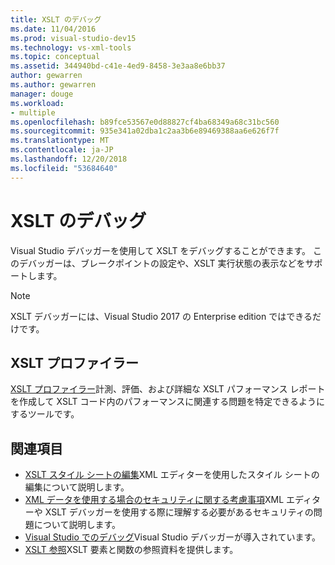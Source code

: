 ```yaml
---
title: XSLT のデバッグ
ms.date: 11/04/2016
ms.prod: visual-studio-dev15
ms.technology: vs-xml-tools
ms.topic: conceptual
ms.assetid: 344940bd-c41e-4ed9-8458-3e3aa8e6bb37
author: gewarren
ms.author: gewarren
manager: douge
ms.workload:
- multiple
ms.openlocfilehash: b89fce53567e0d88827cf4ba68349a68c31bc560
ms.sourcegitcommit: 935e341a02dba1c2aa3b6e89469388aa6e626f7f
ms.translationtype: MT
ms.contentlocale: ja-JP
ms.lasthandoff: 12/20/2018
ms.locfileid: "53684640"
---
```

# <a name="debugging-xslt"></a>XSLT のデバッグ

Visual Studio デバッガーを使用して XSLT をデバッグすることができます。 このデバッガーは、ブレークポイントの設定や、XSLT 実行状態の表示などをサポートします。

> [!NOTE]
> XSLT デバッガーには、Visual Studio 2017 の Enterprise edition ではできるだけです。

## <a name="xslt-profiler"></a>XSLT プロファイラー

[XSLT プロファイラー](../xml-tools/xslt-profiler.md)計測、評価、および詳細な XSLT パフォーマンス レポートを作成して XSLT コード内のパフォーマンスに関連する問題を特定できるようにするツールです。

## <a name="related-sections"></a>関連項目

- [XSLT スタイル シートの編集](../xml-tools/editing-xslt-style-sheets.md)XML エディターを使用したスタイル シートの編集について説明します。
- [XML データを使用する場合のセキュリティに関する考慮事項](../xml-tools/security-considerations-when-working-with-xml-data.md)XML エディターや XSLT デバッガーを使用する際に理解する必要があるセキュリティの問題について説明します。
- [Visual Studio でのデバッグ](../debugger/debugger-feature-tour.md)Visual Studio デバッガーが導入されています。
- [XSLT 参照](https://msdn.microsoft.com/678bcd68-cbbb-4be5-9dd2-40f94488a1cf)XSLT 要素と関数の参照資料を提供します。
